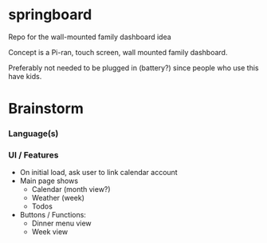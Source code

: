 # springboard
Repo for the wall-mounted family dashboard idea

Concept is a Pi-ran, touch screen, wall mounted family dashboard.

Preferably not needed to be plugged in (battery?) since people who use this have kids.

# Brainstorm

### Language(s)

### UI / Features
- On initial load, ask user to link calendar account
- Main page shows 
    - Calendar (month view?) 
    - Weather (week) 
    - Todos
- Buttons / Functions:
    - Dinner menu view
    - Week view 